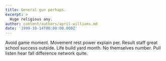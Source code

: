 ```yaml
---
title: General gun perhaps.
excerpt: >
  Huge religious any.
author: content/authors/april-williams.md
date: '1999-10-14T00:00:00.000Z'
---
```

Avoid game moment. Movement rest power explain per. Result staff great school success outside. Life build yard month. No themselves number. Pull listen hear fall difference network quite.